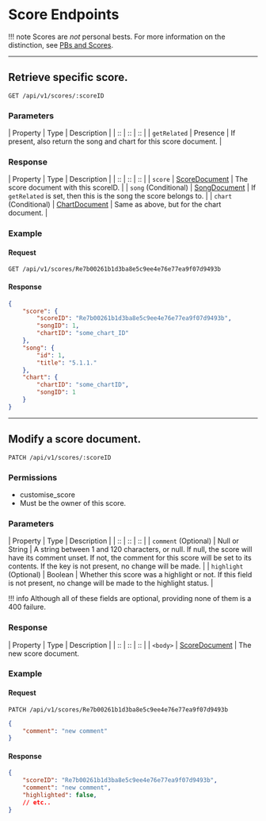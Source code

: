 # Score Endpoints

!!! note
	Scores are *not* personal bests. For more information
	on the distinction, see [PBs and Scores](../../user/pbs-scores.md).

*****

## Retrieve specific score.

`GET /api/v1/scores/:scoreID`

### Parameters

| Property | Type | Description |
| :: | :: | :: |
| `getRelated` | Presence | If present, also return the song and chart for this score document. |

### Response

| Property | Type | Description |
| :: | :: | :: |
| `score` | [ScoreDocument](../../tachi-server/documents/score.md) | The score document with this scoreID. |
| `song` (Conditional) | [SongDocument](../../tachi-server/documents/song.md) | If `getRelated` is set, then this is the song the score belongs to. |
| `chart` (Conditional) | [ChartDocument](../../tachi-server/documents/chart.md) | Same as above, but for the chart document. |

### Example

#### Request
```
GET /api/v1/scores/Re7b00261b1d3ba8e5c9ee4e76e77ea9f07d9493b
```

#### Response

```json
{
	"score": {
		"scoreID": "Re7b00261b1d3ba8e5c9ee4e76e77ea9f07d9493b",
		"songID": 1,
		"chartID": "some_chart_ID"
	},
	"song": {
		"id": 1,
		"title": "5.1.1."
	},
	"chart": {
		"chartID": "some_chartID",
		"songID": 1
	}
}
```

*****

## Modify a score document.

`PATCH /api/v1/scores/:scoreID`

### Permissions

- customise_score
- Must be the owner of this score.

### Parameters

| Property | Type | Description |
| :: | :: | :: |
| `comment` (Optional) | Null or String | A string between 1 and 120 characters, or null. If null, the score will have its comment unset. If not, the comment for this score will be set to its contents. If the key is not present, no change will be made. |
| `highlight` (Optional) | Boolean | Whether this score was a highlight or not. If this field is not present, no change will be made to the highlight status. |

!!! info
	Although all of these fields are optional, providing none
	of them is a 400 failure.

### Response

| Property | Type | Description |
| :: | :: | :: |
| `<body>` | [ScoreDocument](../../tachi-server/documents/score.md) | The new score document.

### Example

#### Request
```
PATCH /api/v1/scores/Re7b00261b1d3ba8e5c9ee4e76e77ea9f07d9493b
```

```json
{
	"comment": "new comment"
}
```

#### Response

```json
{
	"scoreID": "Re7b00261b1d3ba8e5c9ee4e76e77ea9f07d9493b",
	"comment": "new comment",
	"highlighted": false,
	// etc..
}

```